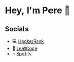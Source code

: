 # **Hey, I'm Pere** 👋

## **Socials**
- 💻 <a href="https://www.hackerrank.com/c1m50c">HackerRank</a>
- 📱 <a href="https://leetcode.com/c1m50c/">LeetCode</a>
- 🎶 <a href="https://open.spotify.com/user/cimsoc?si=b515e89e35bd4bed">Spotify</a>